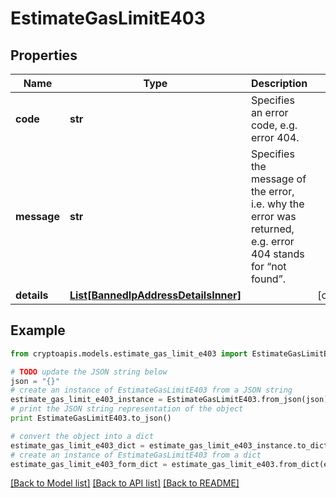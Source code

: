 # EstimateGasLimitE403


## Properties
Name | Type | Description | Notes
------------ | ------------- | ------------- | -------------
**code** | **str** | Specifies an error code, e.g. error 404. | 
**message** | **str** | Specifies the message of the error, i.e. why the error was returned, e.g. error 404 stands for “not found”. | 
**details** | [**List[BannedIpAddressDetailsInner]**](BannedIpAddressDetailsInner.md) |  | [optional] 

## Example

```python
from cryptoapis.models.estimate_gas_limit_e403 import EstimateGasLimitE403

# TODO update the JSON string below
json = "{}"
# create an instance of EstimateGasLimitE403 from a JSON string
estimate_gas_limit_e403_instance = EstimateGasLimitE403.from_json(json)
# print the JSON string representation of the object
print EstimateGasLimitE403.to_json()

# convert the object into a dict
estimate_gas_limit_e403_dict = estimate_gas_limit_e403_instance.to_dict()
# create an instance of EstimateGasLimitE403 from a dict
estimate_gas_limit_e403_form_dict = estimate_gas_limit_e403.from_dict(estimate_gas_limit_e403_dict)
```
[[Back to Model list]](../README.md#documentation-for-models) [[Back to API list]](../README.md#documentation-for-api-endpoints) [[Back to README]](../README.md)


